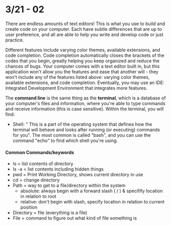 # 3/21 - 02
There are endless amounts of text editors! This is what you use to build and create code on your computer. Each have subtle differences that are up to user preference, and all are able to help you write and develop code or just practice. 

Different features include varying color themes, available extensions, and code completion. 
Code completion automatically closes the brackets of the codes that you begin, greatly helping you keep organized and reduce the chances of bugs. 
Your computer comes with a text editor built in, but this application won't allow you the features and ease that another will - they won't include any of the features listed above: varying color themes, available extensions, and code completion.
Eventually, you may use an IDE: Integrated Development Environment that integrates more features. 


The **command line** is the same thing as the **terminal**, which is a database of your computer's files and information, where you're able to type commands and receive information (this is case sensitive). Within the terminal, you will find:
* Shell: " This is a part of the operating system that defines how the terminal will behave and looks after running (or executing) commands for you". The most common is called "bash", and you can use the command "echo" to find which shell you're using. 

#### Common Commands/keywords 
* ls = list contents of directory 
* ls -a = list contents including hidden things 
* pwd =  Print Working Directory, shows current directory in use 
* cd = change directory 
* Path = way to get to a file/directory within the system
    * absolute: always begin with a forward slash ( / ) & specifify location in relation to root 
    * relative: don't begin with slash, specify location in relation to current position 
* Directory = file (everything is a file)
* File = command to figure out what kind of file something is
